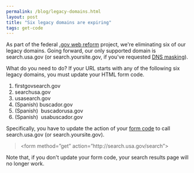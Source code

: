```yaml
---
permalink: /blog/legacy-domains.html
layout: post
title: "Six legacy domains are expiring"
tags: get-code
---
```

<p><span>As part of the federal <a href="http://www.usa.gov/WebReform.shtml">.gov web reform</a> project, we're eliminating six of our legacy domains. Going forward, our only supported domain is search.usa.gov (or search.yoursite.gov, if you've requested <a href="/manual/get-code.html#cname">DNS masking</a>).</span></p>
<p><span>What do you need to do? I</span><span>f your URL starts with any of the following six legacy domains, </span><span>you must update your HTML form code.</span><span></span></p>
<ol><li><span>firstgovsearch.gov</span></li>
<li><span>searchusa.gov</span></li>
<li><span>usasearch.gov</span></li>
<li><span>(Spanish) buscador.gov</span></li>
<li><span>(Spanish)  buscadorusa.gov</span></li>
<li><span>(Spanish)  usabuscador.gov</span></li>
</ol><p><span>Specifically, you have to update the action of your <a href="/manual/get-code.html">form </a></span><span><a href="/manual/get-code.html">code</a> to call search.usa.gov </span><span>(or search.yoursite.gov)</span><span>.</span></p>
<blockquote>
<p><span>&lt;form method=&#8221;get&#8221; action=&#8221;http://search.usa.gov/search&#8221;&gt;</span></p>
</blockquote>
<p><span></span><span>Note that, if you don't update your form code, your search results </span><span>page will no longer work.</span></p>
